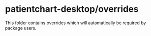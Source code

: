 # patientchart-desktop/overrides

This folder contains overrides which will automatically be required by package users.
